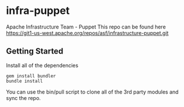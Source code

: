 infra-puppet
============

Apache Infrastructure Team - Puppet
This repo can be found here https://git1-us-west.apache.org/repos/asf/infrastructure-puppet.git

## Getting Started
Install all of the dependencies

    gem install bundler
    bundle install

You can use the bin/pull script to clone all of the 3rd party modules and sync the repo.

